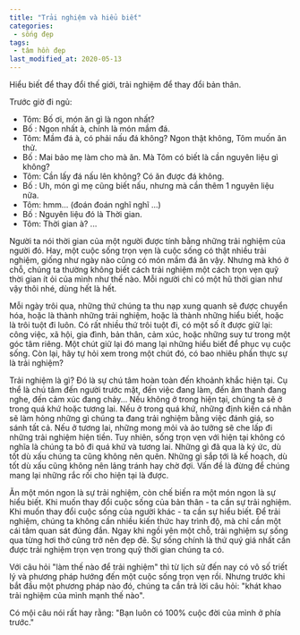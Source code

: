 ```yaml
---
title: "Trải nghiệm và hiểu biết"
categories:
 - sống đẹp
tags:
 - tâm hồn đẹp
last_modified_at: 2020-05-13
---
```


Hiểu biết để thay đổi thế giới, trải nghiệm để thay đổi bản thân.


Trước giờ đi ngủ:

 - Tôm: Bố ơi, món ăn gì là ngon nhất?
 - Bố : Ngon nhất à, chính là món mầm đá.
 - Tôm: Mầm đá à, có phải nấu đá không? Ngon thật không, Tôm muốn ăn thử.
 - Bố : Mai bảo mẹ làm cho mà ăn. Mà Tôm có biết là cần nguyên liệu gì không?
 - Tôm: Cần lấy đá nấu lên không? Có ăn được đá không.
 - Bố : Uh, món gì mẹ cũng biết nấu, nhưng mà cần thêm 1 nguyên liệu nữa.
 - Tôm: hmm... (đoán đoán nghĩ nghĩ ...)
 - Bố : Nguyên liệu đó là Thời gian.
 - Tôm: Thời gian à? ...

Người ta nói thời gian của một người được tính bằng những trải nghiệm của người đó. Hay, một cuộc sống trọn vẹn là cuộc sống có thật nhiều trải nghiệm, giống như ngày nào cũng có món mầm đá ăn vậy. Nhưng mà khó ở chỗ, chúng ta thường không biết cách trải nghiệm một cách trọn vẹn quỹ thời gian ít ỏi của mình như thế nào. Mỗi người chỉ có một hũ thời gian như vậy thôi nhé, dùng hết là hết.

Mỗi ngày trôi qua, những thứ chúng ta thu nạp xung quanh sẽ được chuyển hóa, hoặc là thành những trải nghiệm, hoặc là thành những hiểu biết, hoặc là trôi tuột đi luôn. Có rất nhiều thứ trôi tuột đi, có một số ít được giữ lại: công việc, xã hội, gia đình, bản thân, cảm xúc, hoặc những suy tư trong một góc tâm riêng. Một chút giữ lại đó mang lại những hiểu biết để phục vụ cuộc sống. Còn lại, hãy tự hỏi xem trong một chút đó, có bao nhiêu phần thực sự là trải nghiệm?

Trải nghiệm là gì? Đó là sự chú tâm hoàn toàn đến khoảnh khắc hiện tại. Cụ thể là chú tâm đến người trước mặt, đến việc đang làm, đến âm thanh đang nghe, đến cảm xúc đang chảy... Nếu không ở trong hiện tại, chúng ta sẽ ở trong quá khứ hoặc tương lai. Nếu ở trong quá khứ, những định kiến cá nhân sẽ làm hỏng những gì chúng ta đang trải nghiệm bằng việc đánh giá, so sánh tất cả. Nếu ở tương lai, những mong mỏi và ảo tưởng sẽ che lấp đi những trải nghiệm hiện tiền. Tuy nhiên, sống trọn vẹn với hiện tại không có nghĩa là chúng ta bỏ đi quá khứ và tương lai. Những gì đã qua là ký ức, dù tốt dù xấu chúng ta cũng không nên quên. Những gì sắp tới là kế hoạch, dù tốt dù xấu cũng không nên lảng tránh hay chờ đợi. Vấn đề là đừng để chúng mang lại những rắc rối cho hiện tại là được.

Ăn một món ngon là sự trải nghiệm, còn chế biến ra một món ngon là sự hiểu biết. Khi muốn thay đổi cuộc sống của bản thân - ta cần sự trải nghiệm. Khi muốn thay đổi cuộc sống của người khác - ta cần sự hiểu biết. Để trải nghiệm, chúng ta không cần nhiều kiến thức hay trình độ, mà chỉ cần một cái tâm quan sát đúng đắn. Ngay khi ngồi yên một chỗ, trải nghiệm sự sống qua từng hơi thở cũng trở nên đẹp đẽ. Sự sống chính là thứ quý giá nhất cần được trải nghiệm trọn vẹn trong quỹ thời gian chúng ta có.

Với câu hỏi "làm thế nào để trải nghiệm" thì từ lịch sử đến nay có vô số triết lý và phương pháp hướng đến một cuộc sống trọn vẹn rồi. Nhưng trước khi bắt đầu một phương pháp nào đó, chúng ta cần trả lời câu hỏi: "khát khao trải nghiệm của mình mạnh thế nào". 

Có mội câu nói rất hay rằng: "Bạn luôn có 100% cuộc đời của mình ở phía trước."